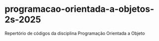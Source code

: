 # programacao-orientada-a-objetos-2s-2025
Repertório de códigos da disciplina Programação Orientada a Objeto
